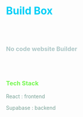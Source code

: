 <h1 style="padding-left:30px;color:#02cff7">Build Box</h1>
<br><br>
<h3 style="padding-left:30px;color:#adc7c7">No code website Builder</h3>
<br><br>
<h3 style="padding-left:30px;color:#74f74f">Tech Stack</h3>
<p style="padding-left:30px;color:#7aa398">React : frontend</p>
<p style="padding-left:30px;color:#7aa398">Supabase : backend</p>